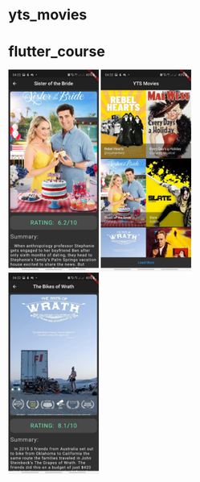 # yts_movies

# flutter_course

<img src="assets/01.jpg" height = "400">

<img src="assets/02.jpg" height = "400">


<img src="assets/03.jpg" height = "400">
